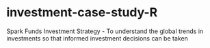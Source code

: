 # investment-case-study-R
Spark Funds Investment Strategy - To understand the global trends in investments so that informed investment decisions can be taken
